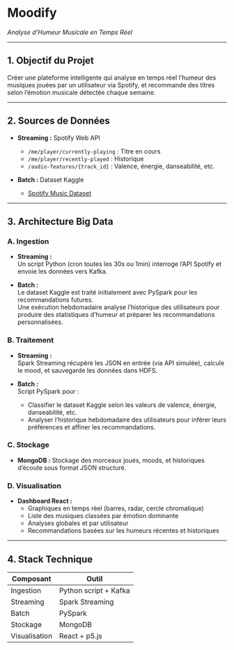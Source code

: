 # Moodify  
*Analyse d’Humeur Musicale en Temps Réel*  

---

## 1. Objectif du Projet

Créer une plateforme intelligente qui analyse en temps réel l’humeur des musiques jouées par un utilisateur via Spotify, et recommande des titres selon l’émotion musicale détectée chaque semaine.

---

## 2. Sources de Données

- **Streaming :** Spotify Web API  
  - `/me/player/currently-playing` : Titre en cours  
  - `/me/player/recently-played` : Historique  
  - `/audio-features/{track_id}` : Valence, énergie, danseabilité, etc.

- **Batch :** Dataset Kaggle  
  - [Spotify Music Dataset](https://www.kaggle.com/datasets/solomonameh/spotify-music-dataset)

---

## 3. Architecture Big Data

### A. Ingestion

- **Streaming :**  
  Un script Python (cron toutes les 30s ou 1min) interroge l’API Spotify et envoie les données vers Kafka.

- **Batch :**  
  Le dataset Kaggle est traité initialement avec PySpark pour les recommandations futures.  
  Une exécution hebdomadaire analyse l’historique des utilisateurs pour produire des statistiques d’humeur et préparer les recommandations personnalisées.

### B. Traitement

- **Streaming :**  
  Spark Streaming récupère les JSON en entrée (via API simulée), calcule le mood, et sauvegarde les données dans HDFS.

- **Batch :**  
  Script PySpark pour :  
  - Classifier le dataset Kaggle selon les valeurs de valence, énergie, danseabilité, etc.  
  - Analyser l’historique hebdomadaire des utilisateurs pour inférer leurs préférences et affiner les recommandations.

### C. Stockage

- **MongoDB :** Stockage des morceaux joués, moods, et historiques d’écoute sous format JSON structuré.

### D. Visualisation

- **Dashboard React :**  
  - Graphiques en temps réel (barres, radar, cercle chromatique)  
  - Liste des musiques classées par émotion dominante  
  - Analyses globales et par utilisateur  
  - Recommandations basées sur les humeurs récentes et historiques

---

## 4. Stack Technique

| Composant  | Outil                  |
|------------|------------------------|
| Ingestion  | Python script + Kafka  |
| Streaming  | Spark Streaming        |
| Batch      | PySpark                |
| Stockage   | MongoDB                |
| Visualisation | React + p5.js        |


